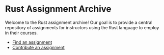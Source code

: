 # Rust Assignment Archive

Welcome to the Rust assignment archive! Our goal is to provide a central
repository of assignments for instructors using the Rust language to employ
in their courses.

* [Find an assignment](assignments.html)
* [Contribute an assignment](contributions.html)
